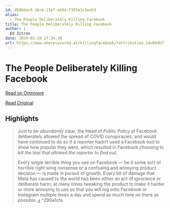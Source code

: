 ```yaml
---
id: d50bdac6-16c6-11ef-a684-f393a1c3ee5d
alias:
  - The People Deliberately Killing Facebook
title: The People Deliberately Killing Facebook
author: |
  Ed Zitron
date: 2024-05-20 17:34:30
url: https://www.wheresyoured.at/killingfacebook/?attribution_id=664b713ab467300001180e72&attribution_type=post&ref=ed-zitrons-wheres-your-ed-at-newsletter
---
```


# The People Deliberately Killing Facebook

[Read on Omnivore](https://omnivore.app/me/the-people-deliberately-killing-facebook-18f96dac3c9)

[Read Original](https://www.wheresyoured.at/killingfacebook/?attribution_id=664b713ab467300001180e72&attribution_type=post&ref=ed-zitrons-wheres-your-ed-at-newsletter)

## Highlights

> Just to be _abundantly_ clear, the Head of Public Policy at Facebook deliberately allowed the spread of COVID conspiracies, and would have continued to do so if a reporter hadn’t used a Facebook tool to show how popular they were, which resulted in Facebook choosing to _kill the tool that allowed the reporter to find out._
> 
> Every single terrible thing you see on Facebook — be it some sort of horrible right wing nonsense or a confusing and annoying product decision — is made in pursuit of growth. Every bit of damage that Meta has caused to the world has been either an act of ignorance or deliberate harm, at many times tweaking the product to make it harder or more annoying to use so that you will log onto Facebook or Instagram multiple times a day and spend as much time on there as possible. [⤴️](https://omnivore.app/me/the-people-deliberately-killing-facebook-18f96dac3c9#290a1cfa-1601-46db-9d30-78e291bbc64b)  ^290a1cfa

